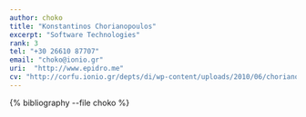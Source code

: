 ```yaml
---
author: choko
title: "Konstantinos Chorianopoulos"
excerpt: "Software Technologies"
rank: 3
tel: "+30 26610 87707"
email: "choko@ionio.gr"
uri:  "http://www.epidro.me"
cv: "http://corfu.ionio.gr/depts/di/wp-content/uploads/2010/06/chorianopoulos_cv_gr_2011.pdf"
---
```


{% bibliography --file choko %}
